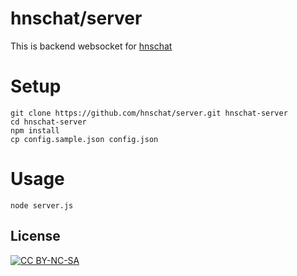 # hnschat/server
This is backend websocket for [hnschat](https://hns.chat)

# Setup
```
git clone https://github.com/hnschat/server.git hnschat-server
cd hnschat-server
npm install
cp config.sample.json config.json
```

# Usage
```
node server.js
```

## License
[![CC BY-NC-SA](https://i.creativecommons.org/l/by-nc-nd/3.0/88x31.png)](https://creativecommons.org/licenses/by-nc-sa/4.0/)
